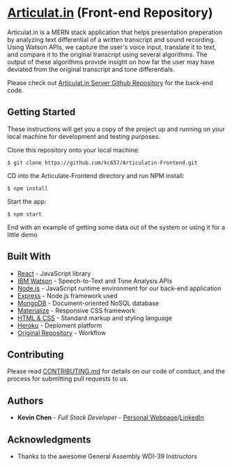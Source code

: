 # [Articulat.<span/>in](https://www.articulat.in) (Front-end Repository)


Articulat.<span/>in is a MERN stack application that helps presentation preperation by analyzing text differential of a written transcript and sound recording. Using Watson APIs, we capture the user's voice input, translate it to text, and compare it to the original transcript using several algorithms. The output of these algorithms provide insight on how far the user may have deviated from the original transcript and tone differentials.

Please check out [Articulat.<span/>in Server Github Repository](https://github.com/kc657/Articulatin-Server.git) for the back-end code.

## Getting Started

These instructions will get you a copy of the project up and running on your local machine for development and testing purposes.

Clone this repository onto your local machine:
```
$ git clone https://github.com/kc657/Articulatin-Frontend.git
```
CD into the Articulate-Frontend directory and run NPM install:
```
$ npm install
```
Start the app:
```
$ npm start
```

End with an example of getting some data out of the system or using it for a little demo

## Built With
* [React](https://facebook.github.io/react/) - JavaScript library
* [IBM Watson](https://www.ibm.com/watson/developer/) - Speech-to-Text and Tone Analysis APIs
* [Node.js](https://nodejs.org/en/) - JavaScript runtime environment for our back-end application
* [Express](https://expressjs.com/) - Node.<span/>js framework used
* [MongoDB](https://www.mongodb.com/) - Document-oriented NoSQL database 
* [Materialize](http://materializecss.com/) - Responsive CSS framework
* [HTML & CSS](https://en.wikipedia.org/wiki/HTML) - Standard markup and styling language
* [Heroku](https://www.heroku.com/home) - Deploment platform
* [Original Repository](https://github.com/kc657/Articulat-in) - Workflow 

## Contributing

Please read [CONTRIBUTING.md](https://github.com/kc657/Articulatin-Frontend/blob/master/CONTRIBUTING.md) for details on our code of conduct, and the process for submitting pull requests to us.


## Authors

* **Kevin Chen** - *Full Stack Developer* - [Personal Webpage](https://kevinchen.netlify.com/)<span/>/[LinkedIn](https://www.linkedin.com/in/kc657)

## Acknowledgments

* Thanks to the awesome General Assembly WDI-39 Instructors
